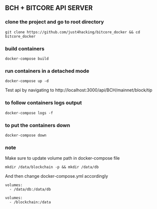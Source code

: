 ## BCH + BITCORE API SERVER

### clone the project and go to root directory
`git clone https://github.com/just4hacking/bitcore_docker && cd bitcore_docker`

### build containers
`docker-compose build`

### run containers in a detached mode
`docker-compose up -d` 

Test api by navigating to http://localhost:3000/api/BCH/mainnet/block/tip

### to follow containers logs output
`docker-compose logs -f`

### to put the containers down
`docker-compose down`

### note
Make sure to update volume path in docker-compose file

`mkdir /data/blockchain -p && mkdir /data/db`

And then change docker-compose.yml accordingly
```
volumes: 
  - /data/db:/data/db
      
volumes: 
  - /blockchain:/data
```

